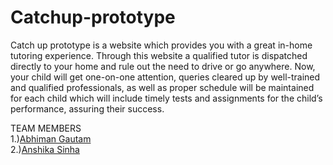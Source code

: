 # Catchup-prototype
Catch up prototype is a website which provides you with a great in-home tutoring experience. Through this website a qualified tutor is dispatched directly to your home and rule out the need to drive or go anywhere. Now, your child will get one-on-one attention, queries cleared up by well-trained and qualified professionals, as well as proper schedule will be maintained for each child which will include timely tests and assignments for the child’s performance, assuring their success.

TEAM MEMBERS
<br>
1.)<a href="https://github.com/Abhiman1211">Abhiman Gautam </a>
<br>
2.)<a href="https://github.com/Anshikasinha18">Anshika Sinha </a>








